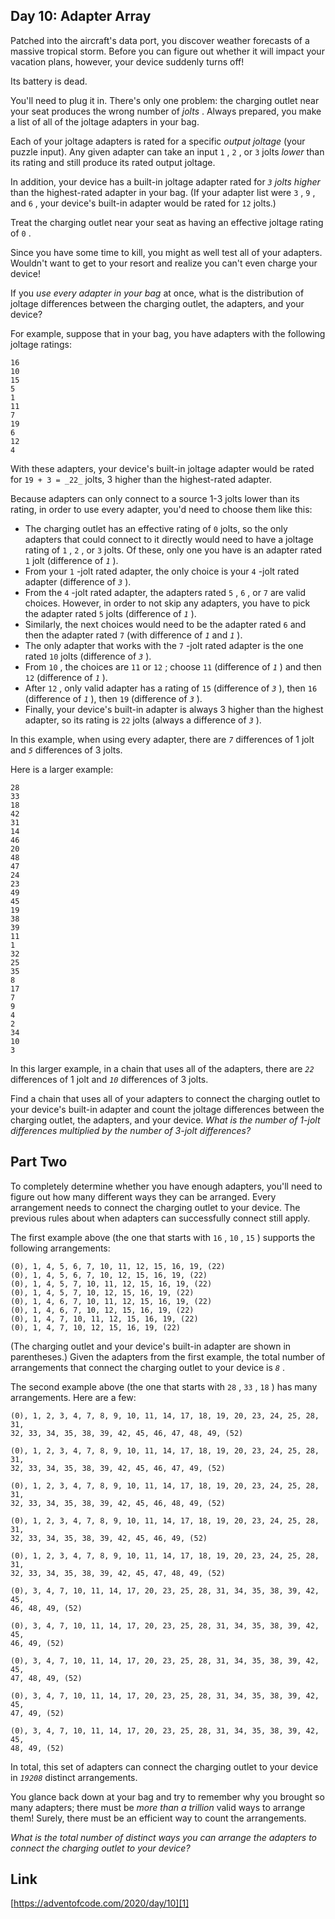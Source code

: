 ## Day 10: Adapter Array

Patched into the aircraft's data port, you discover weather forecasts of a massive tropical storm. Before you can figure out whether it will impact your vacation plans, however, your device suddenly turns off!

Its battery is dead.

You'll need to plug it in. There's only one problem: the charging outlet near your seat produces the wrong number of _jolts_ . Always prepared, you make a list of all of the joltage adapters in your bag.

Each of your joltage adapters is rated for a specific _output joltage_ (your puzzle input). Any given adapter can take an input `1` , `2` , or `3` jolts _lower_ than its rating and still produce its rated output joltage.

In addition, your device has a built-in joltage adapter rated for _`3` jolts higher_ than the highest-rated adapter in your bag. (If your adapter list were `3` , `9` , and `6` , your device's built-in adapter would be rated for `12` jolts.)

Treat the charging outlet near your seat as having an effective joltage rating of `0` .

Since you have some time to kill, you might as well test all of your adapters. Wouldn't want to get to your resort and realize you can't even charge your device!

If you _use every adapter in your bag_ at once, what is the distribution of joltage differences between the charging outlet, the adapters, and your device?

For example, suppose that in your bag, you have adapters with the following joltage ratings:

```
16
10
15
5
1
11
7
19
6
12
4
```

With these adapters, your device's built-in joltage adapter would be rated for `19 + 3 = _22_` jolts, 3 higher than the highest-rated adapter.

Because adapters can only connect to a source 1-3 jolts lower than its rating, in order to use every adapter, you'd need to choose them like this:

- The charging outlet has an effective rating of `0` jolts, so the only adapters that could connect to it directly would need to have a joltage rating of `1` , `2` , or `3` jolts. Of these, only one you have is an adapter rated `1` jolt (difference of _`1`_ ).
- From your `1` \-jolt rated adapter, the only choice is your `4` \-jolt rated adapter (difference of _`3`_ ).
- From the `4` \-jolt rated adapter, the adapters rated `5` , `6` , or `7` are valid choices. However, in order to not skip any adapters, you have to pick the adapter rated `5` jolts (difference of _`1`_ ).
- Similarly, the next choices would need to be the adapter rated `6` and then the adapter rated `7` (with difference of _`1`_ and _`1`_ ).
- The only adapter that works with the `7` \-jolt rated adapter is the one rated `10` jolts (difference of _`3`_ ).
- From `10` , the choices are `11` or `12` ; choose `11` (difference of _`1`_ ) and then `12` (difference of _`1`_ ).
- After `12` , only valid adapter has a rating of `15` (difference of _`3`_ ), then `16` (difference of _`1`_ ), then `19` (difference of _`3`_ ).
- Finally, your device's built-in adapter is always 3 higher than the highest adapter, so its rating is `22` jolts (always a difference of _`3`_ ).

In this example, when using every adapter, there are _`7`_ differences of 1 jolt and _`5`_ differences of 3 jolts.

Here is a larger example:

```
28
33
18
42
31
14
46
20
48
47
24
23
49
45
19
38
39
11
1
32
25
35
8
17
7
9
4
2
34
10
3
```

In this larger example, in a chain that uses all of the adapters, there are _`22`_ differences of 1 jolt and _`10`_ differences of 3 jolts.

Find a chain that uses all of your adapters to connect the charging outlet to your device's built-in adapter and count the joltage differences between the charging outlet, the adapters, and your device. _What is the number of 1-jolt differences multiplied by the number of 3-jolt differences?_

## Part Two

To completely determine whether you have enough adapters, you'll need to figure out how many different ways they can be arranged. Every arrangement needs to connect the charging outlet to your device. The previous rules about when adapters can successfully connect still apply.

The first example above (the one that starts with `16` , `10` , `15` ) supports the following arrangements:

```
(0), 1, 4, 5, 6, 7, 10, 11, 12, 15, 16, 19, (22)
(0), 1, 4, 5, 6, 7, 10, 12, 15, 16, 19, (22)
(0), 1, 4, 5, 7, 10, 11, 12, 15, 16, 19, (22)
(0), 1, 4, 5, 7, 10, 12, 15, 16, 19, (22)
(0), 1, 4, 6, 7, 10, 11, 12, 15, 16, 19, (22)
(0), 1, 4, 6, 7, 10, 12, 15, 16, 19, (22)
(0), 1, 4, 7, 10, 11, 12, 15, 16, 19, (22)
(0), 1, 4, 7, 10, 12, 15, 16, 19, (22)
```

(The charging outlet and your device's built-in adapter are shown in parentheses.) Given the adapters from the first example, the total number of arrangements that connect the charging outlet to your device is _`8`_ .

The second example above (the one that starts with `28` , `33` , `18` ) has many arrangements. Here are a few:

```
(0), 1, 2, 3, 4, 7, 8, 9, 10, 11, 14, 17, 18, 19, 20, 23, 24, 25, 28, 31,
32, 33, 34, 35, 38, 39, 42, 45, 46, 47, 48, 49, (52)

(0), 1, 2, 3, 4, 7, 8, 9, 10, 11, 14, 17, 18, 19, 20, 23, 24, 25, 28, 31,
32, 33, 34, 35, 38, 39, 42, 45, 46, 47, 49, (52)

(0), 1, 2, 3, 4, 7, 8, 9, 10, 11, 14, 17, 18, 19, 20, 23, 24, 25, 28, 31,
32, 33, 34, 35, 38, 39, 42, 45, 46, 48, 49, (52)

(0), 1, 2, 3, 4, 7, 8, 9, 10, 11, 14, 17, 18, 19, 20, 23, 24, 25, 28, 31,
32, 33, 34, 35, 38, 39, 42, 45, 46, 49, (52)

(0), 1, 2, 3, 4, 7, 8, 9, 10, 11, 14, 17, 18, 19, 20, 23, 24, 25, 28, 31,
32, 33, 34, 35, 38, 39, 42, 45, 47, 48, 49, (52)

(0), 3, 4, 7, 10, 11, 14, 17, 20, 23, 25, 28, 31, 34, 35, 38, 39, 42, 45,
46, 48, 49, (52)

(0), 3, 4, 7, 10, 11, 14, 17, 20, 23, 25, 28, 31, 34, 35, 38, 39, 42, 45,
46, 49, (52)

(0), 3, 4, 7, 10, 11, 14, 17, 20, 23, 25, 28, 31, 34, 35, 38, 39, 42, 45,
47, 48, 49, (52)

(0), 3, 4, 7, 10, 11, 14, 17, 20, 23, 25, 28, 31, 34, 35, 38, 39, 42, 45,
47, 49, (52)

(0), 3, 4, 7, 10, 11, 14, 17, 20, 23, 25, 28, 31, 34, 35, 38, 39, 42, 45,
48, 49, (52)
```

In total, this set of adapters can connect the charging outlet to your device in _`19208`_ distinct arrangements.

You glance back down at your bag and try to remember why you brought so many adapters; there must be _more than a trillion_ valid ways to arrange them! Surely, there must be an efficient way to count the arrangements.

_What is the total number of distinct ways you can arrange the adapters to connect the charging outlet to your device?_

## Link

[https://adventofcode.com/2020/day/10][1]

[1]: https://adventofcode.com/2020/day/10
